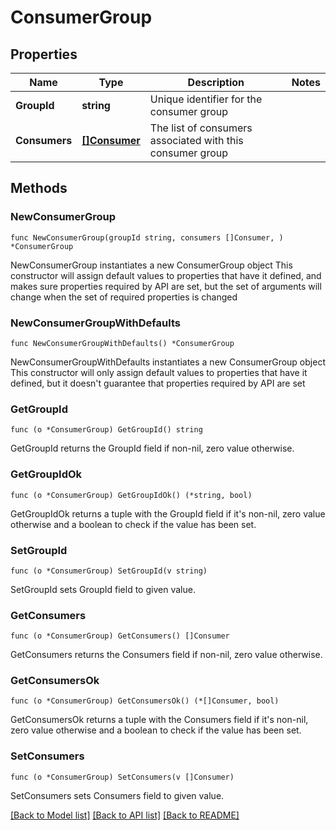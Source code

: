 # ConsumerGroup

## Properties

Name | Type | Description | Notes
------------ | ------------- | ------------- | -------------
**GroupId** | **string** | Unique identifier for the consumer group | 
**Consumers** | [**[]Consumer**](Consumer.md) | The list of consumers associated with this consumer group | 

## Methods

### NewConsumerGroup

`func NewConsumerGroup(groupId string, consumers []Consumer, ) *ConsumerGroup`

NewConsumerGroup instantiates a new ConsumerGroup object
This constructor will assign default values to properties that have it defined,
and makes sure properties required by API are set, but the set of arguments
will change when the set of required properties is changed

### NewConsumerGroupWithDefaults

`func NewConsumerGroupWithDefaults() *ConsumerGroup`

NewConsumerGroupWithDefaults instantiates a new ConsumerGroup object
This constructor will only assign default values to properties that have it defined,
but it doesn't guarantee that properties required by API are set

### GetGroupId

`func (o *ConsumerGroup) GetGroupId() string`

GetGroupId returns the GroupId field if non-nil, zero value otherwise.

### GetGroupIdOk

`func (o *ConsumerGroup) GetGroupIdOk() (*string, bool)`

GetGroupIdOk returns a tuple with the GroupId field if it's non-nil, zero value otherwise
and a boolean to check if the value has been set.

### SetGroupId

`func (o *ConsumerGroup) SetGroupId(v string)`

SetGroupId sets GroupId field to given value.


### GetConsumers

`func (o *ConsumerGroup) GetConsumers() []Consumer`

GetConsumers returns the Consumers field if non-nil, zero value otherwise.

### GetConsumersOk

`func (o *ConsumerGroup) GetConsumersOk() (*[]Consumer, bool)`

GetConsumersOk returns a tuple with the Consumers field if it's non-nil, zero value otherwise
and a boolean to check if the value has been set.

### SetConsumers

`func (o *ConsumerGroup) SetConsumers(v []Consumer)`

SetConsumers sets Consumers field to given value.



[[Back to Model list]](../README.md#documentation-for-models) [[Back to API list]](../README.md#documentation-for-api-endpoints) [[Back to README]](../README.md)


